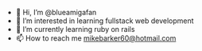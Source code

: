 - 👋 Hi, I’m @blueamigafan
- 👀 I’m interested in learning fullstack web development
- 🌱 I’m currently learning ruby on rails
- 📫 How to reach me mikebarker60@hotmail.com
